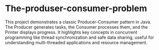 # The-produser-consumer-problem
This project demonstrates a classic Producer-Consumer pattern in Java. The Producer generates tasks, the Consumer processes them, and the Printer displays progress. It highlights key concepts in concurrent programming like thread synchronization and safe data sharing, useful for understanding multi-threaded applications and resource management.
